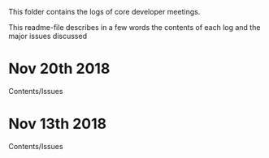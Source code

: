 This folder contains the logs of core developer meetings.

This readme-file describes in a few words the contents of each log and the major issues discussed

# Nov 20th 2018
Contents/Issues
# Nov 13th 2018
Contents/Issues

